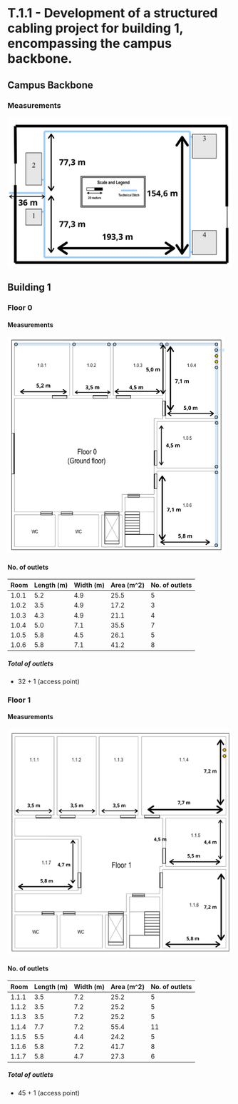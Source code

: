 # T.1.1 - Development of a structured cabling project for building 1, encompassing the campus backbone.

## Campus Backbone

### Measurements

![](Campus_Backbone_Measurements.png)

## Building 1

### Floor 0

#### Measurements

![](Building_1_Floor_0_Measurements.png)

#### No. of outlets

| Room  | Length (m) | Width (m) | Area (m^2) | No. of outlets |
|-------|------------|-----------|------------|----------------|
| 1.0.1 | 5.2        | 4.9       | 25.5       | 5              |
| 1.0.2 | 3.5        | 4.9       | 17.2       | 3              |
| 1.0.3 | 4.3        | 4.9       | 21.1       | 4              |
| 1.0.4 | 5.0        | 7.1       | 35.5       | 7              |
| 1.0.5 | 5.8        | 4.5       | 26.1       | 5              |
| 1.0.6 | 5.8        | 7.1       | 41.2       | 8              |

##### Total of outlets

-   32 + 1 (access point)

### Floor 1

#### Measurements

![](Building_1_Floor_1_Measurements.png)

#### No. of outlets

| Room  | Length (m) | Width (m) | Area (m^2) | No. of outlets |
|-------|------------|-----------|------------|----------------|
| 1.1.1 | 3.5        | 7.2       | 25.2       | 5              |
| 1.1.2 | 3.5        | 7.2       | 25.2       | 5              |
| 1.1.3 | 3.5        | 7.2       | 25.2       | 5              |
| 1.1.4 | 7.7        | 7.2       | 55.4       | 11             |
| 1.1.5 | 5.5        | 4.4       | 24.2       | 5              |
| 1.1.6 | 5.8        | 7.2       | 41.7       | 8              |
| 1.1.7 | 5.8        | 4.7       | 27.3       | 6              |

##### Total of outlets

-   45 + 1 (access point)